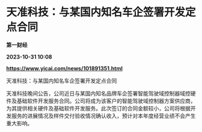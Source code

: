 # 天准科技：与某国内知名车企签署开发定点合同
**第一财经**

**2023-10-31 10:08**

**https://www.yicai.com/news/101891351.html**

天准科技：与某国内知名车企签署开发定点合同

天准科技晚间公告，公司近日与某国内知名品牌车企签署智能驾驶域控制器域控硬件及基础软件开发服务合同。公司将成为该客户的智能驾驶域控制器方案供应商，为其提供相关硬件及基础软件开发服务。此次签订的合同金额较小，公司将根据开发服务的进展情况及样件交付验收情况确认收入，预计对本年度经营业绩不会产生重大影响。